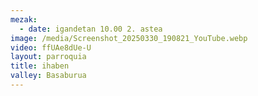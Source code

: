 ```yaml
---
mezak:
  - date: igandetan 10.00 2. astea
image: /media/Screenshot_20250330_190821_YouTube.webp
video: ffUAe8dUe-U
layout: parroquia
title: ihaben
valley: Basaburua
---
```

